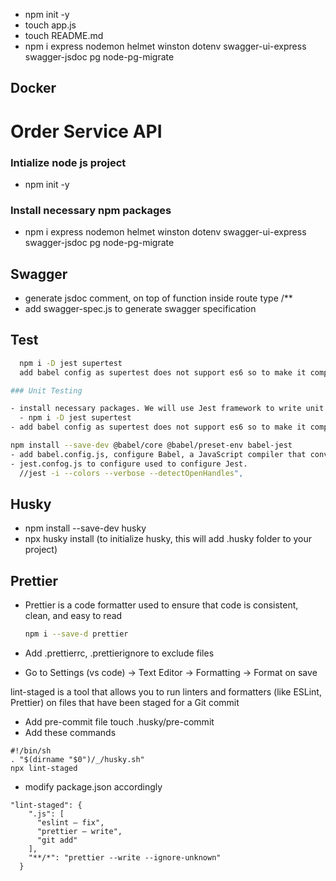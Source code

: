 - npm init -y
- touch app.js
- touch README.md
- npm i express nodemon helmet winston dotenv swagger-ui-express swagger-jsdoc pg node-pg-migrate

## Docker

# Order Service API

### Intialize node js project
- npm init -y

### Install necessary npm packages
- npm i express nodemon helmet winston dotenv swagger-ui-express swagger-jsdoc pg node-pg-migrate

## Swagger

- generate jsdoc comment, on top of function inside route type /\*\*
- add swagger-spec.js to generate swagger specification


## Test

```bash
  npm i -D jest supertest
  add babel config as supertest does not support es6 so to make it compatible

### Unit Testing

- install necessary packages. We will use Jest framework to write unit testcases
  - npm i -D jest supertest
- add babel config as supertest does not support es6 so to make it compatible

npm install --save-dev @babel/core @babel/preset-env babel-jest
- add babel.config.js, configure Babel, a JavaScript compiler that converts modern JavaScript (ES6+) into backward-compatible versions.
- jest.confog.js to configure used to configure Jest.
  //jest -i --colors --verbose --detectOpenHandles",
```

## Husky

- npm install --save-dev husky
- npx husky install (to initialize husky, this will add .husky folder to your project)

## Prettier

- Prettier is a code formatter used to ensure that code is consistent, clean, and easy to read

  ```bash
  npm i --save-d prettier
  ```

- Add .prettierrc, .prettierignore to exclude files
- Go to Settings (vs code) → Text Editor → Formatting → Format on save

lint-staged is a tool that allows you to run linters and formatters (like ESLint, Prettier) on files that have been staged for a Git commit

- Add pre-commit file touch .husky/pre-commit
- Add these commands

```
#!/bin/sh
. "$(dirname "$0")/_/husky.sh"
npx lint-staged
```

- modify package.json accordingly

```
"lint-staged": {
    ".js": [
      "eslint — fix",
      "prettier — write",
      "git add"
    ],
    "**/*": "prettier --write --ignore-unknown"
  }
```
